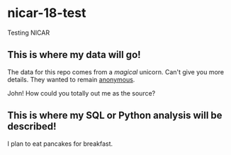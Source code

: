 # nicar-18-test
Testing NICAR


## This is where my data will go!

The data for this repo comes from a *magical* unicorn. Can't give you more details. They wanted to remain [anonymous](http://github.com/taggartk).

John! How could you totally out me as the source?

## This is where my SQL or Python analysis will be described!

I plan to eat pancakes for breakfast.
